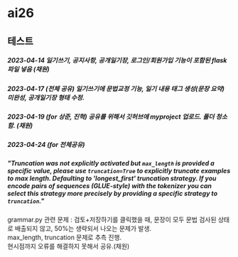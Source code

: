 # ai26

## 테스트

##### 2023-04-14 일기쓰기, 공지사항, 공개일기장, 로그인/회원가입 기능이 포함된 flask 파일 넣음 (채원)
##### 2023-04-17 (전체 공유) 일기쓰기에 문법교정 기능, 일기 내용 태그 생성(문장 요약) 미완성, 공개일기장 형태 수정. 
##### 2023-04-19 (for 상준, 진혁) 공유를 위해서 깃허브에 myproject 업로드. 폴더 청소함. (채원)
##### 2023-04-24 (for 전체공유) 
##### "Truncation was not explicitly activated but `max_length` is provided a specific value, please use `truncation=True` to explicitly truncate examples to max length. Defaulting to 'longest_first' truncation strategy. If you encode pairs of sequences (GLUE-style) with the tokenizer you can select this strategy more precisely by providing a specific strategy to `truncation`." <br>
grammar.py 관련 문제 : 검토+저장하기를 클릭했을 때, 문장이 모두 문법 검사된 상태로 배출되지 않고, 50%는 생략되서 나오는 문제가 발생. <br>
max_length, truncation 문제로 추측 진행. <br>
현시점까지 오류를 해결하지 못해서 공유.(채원)
